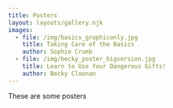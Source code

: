 ```yaml
---
title: Posters
layout: layouts/gallery.njk
images:
  - file: /img/basics_graphiconly.jpg
    title: Taking Care of the Basics
    author: Sophie Crumb
  - file: /img/becky_poster_bigversion.jpg
    title: Learn to Use Your Dangerous Gifts!
    author: Becky Cloonan
---
```


These are some posters
